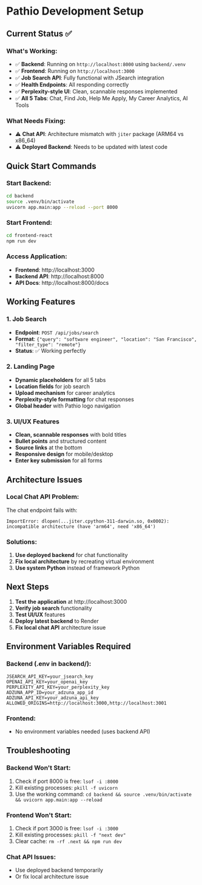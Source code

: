 # Pathio Development Setup

## Current Status ✅

### What's Working:
- ✅ **Backend**: Running on `http://localhost:8000` using `backend/.venv`
- ✅ **Frontend**: Running on `http://localhost:3000` 
- ✅ **Job Search API**: Fully functional with JSearch integration
- ✅ **Health Endpoints**: All responding correctly
- ✅ **Perplexity-style UI**: Clean, scannable responses implemented
- ✅ **All 5 Tabs**: Chat, Find Job, Help Me Apply, My Career Analytics, AI Tools

### What Needs Fixing:
- ⚠️ **Chat API**: Architecture mismatch with `jiter` package (ARM64 vs x86_64)
- ⚠️ **Deployed Backend**: Needs to be updated with latest code

## Quick Start Commands

### Start Backend:
```bash
cd backend
source .venv/bin/activate
uvicorn app.main:app --reload --port 8000
```

### Start Frontend:
```bash
cd frontend-react
npm run dev
```

### Access Application:
- **Frontend**: http://localhost:3000
- **Backend API**: http://localhost:8000
- **API Docs**: http://localhost:8000/docs

## Working Features

### 1. Job Search
- **Endpoint**: `POST /api/jobs/search`
- **Format**: `{"query": "software engineer", "location": "San Francisco", "filter_type": "remote"}`
- **Status**: ✅ Working perfectly

### 2. Landing Page
- **Dynamic placeholders** for all 5 tabs
- **Location fields** for job search
- **Upload mechanism** for career analytics
- **Perplexity-style formatting** for chat responses
- **Global header** with Pathio logo navigation

### 3. UI/UX Features
- **Clean, scannable responses** with bold titles
- **Bullet points** and structured content
- **Source links** at the bottom
- **Responsive design** for mobile/desktop
- **Enter key submission** for all forms

## Architecture Issues

### Local Chat API Problem:
The chat endpoint fails with:
```
ImportError: dlopen(...jiter.cpython-311-darwin.so, 0x0002): 
incompatible architecture (have 'arm64', need 'x86_64')
```

### Solutions:
1. **Use deployed backend** for chat functionality
2. **Fix local architecture** by recreating virtual environment
3. **Use system Python** instead of framework Python

## Next Steps

1. **Test the application** at http://localhost:3000
2. **Verify job search** functionality
3. **Test UI/UX** features
4. **Deploy latest backend** to Render
5. **Fix local chat API** architecture issue

## Environment Variables Required

### Backend (.env in backend/):
```
JSEARCH_API_KEY=your_jsearch_key
OPENAI_API_KEY=your_openai_key
PERPLEXITY_API_KEY=your_perplexity_key
ADZUNA_APP_ID=your_adzuna_app_id
ADZUNA_API_KEY=your_adzuna_api_key
ALLOWED_ORIGINS=http://localhost:3000,http://localhost:3001
```

### Frontend:
- No environment variables needed (uses backend API)

## Troubleshooting

### Backend Won't Start:
1. Check if port 8000 is free: `lsof -i :8000`
2. Kill existing processes: `pkill -f uvicorn`
3. Use the working command: `cd backend && source .venv/bin/activate && uvicorn app.main:app --reload`

### Frontend Won't Start:
1. Check if port 3000 is free: `lsof -i :3000`
2. Kill existing processes: `pkill -f "next dev"`
3. Clear cache: `rm -rf .next && npm run dev`

### Chat API Issues:
- Use deployed backend temporarily
- Or fix local architecture issue
